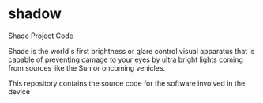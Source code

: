 # shadow
Shade Project Code

Shade is the world's first brightness or glare control visual apparatus that is capable of preventing damage to your eyes by ultra bright lights coming from sources like the Sun or oncoming vehicles.

This repository contains the source code for the software involved in the device

